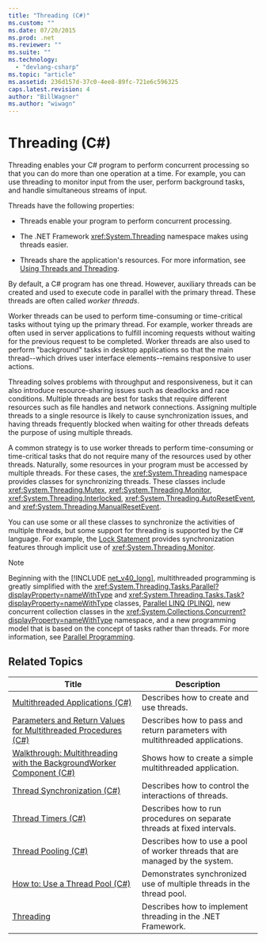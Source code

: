```yaml
---
title: "Threading (C#)"
ms.custom: ""
ms.date: 07/20/2015
ms.prod: .net
ms.reviewer: ""
ms.suite: ""
ms.technology: 
  - "devlang-csharp"
ms.topic: "article"
ms.assetid: 236d157d-37c0-4ee8-89fc-721e6c596325
caps.latest.revision: 4
author: "BillWagner"
ms.author: "wiwagn"
---
```

# Threading (C#)
Threading enables your C# program to perform concurrent processing so that you can do more than one operation at a time. For example, you can use threading to monitor input from the user, perform background tasks, and handle simultaneous streams of input.  

 Threads have the following properties:  

-   Threads enable your program to perform concurrent processing.  

-   The .NET Framework <xref:System.Threading> namespace makes using threads easier.  

-   Threads share the application's resources. For more information, see [Using Threads and Threading](../../../../../docs/standard/threading/using-threads-and-threading.md).  

 By default, a C# program has one thread. However, auxiliary threads can be created and used to execute code in parallel with the primary thread. These threads are often called *worker threads*.  

 Worker threads can be used to perform time-consuming or time-critical tasks without tying up the primary thread. For example, worker threads are often used in server applications to fulfill incoming requests without waiting for the previous request to be completed. Worker threads are also used to perform "background" tasks in desktop applications so that the main thread--which drives user interface elements--remains responsive to user actions.  

 Threading solves problems with throughput and responsiveness, but it can also introduce resource-sharing issues such as deadlocks and race conditions. Multiple threads are best for tasks that require different resources such as file handles and network connections. Assigning multiple threads to a single resource is likely to cause synchronization issues, and having threads frequently blocked when waiting for other threads defeats the purpose of using multiple threads.  

 A common strategy is to use worker threads to perform time-consuming or time-critical tasks that do not require many of the resources used by other threads. Naturally, some resources in your program must be accessed by multiple threads. For these cases, the <xref:System.Threading> namespace provides classes for synchronizing threads. These classes include <xref:System.Threading.Mutex>, <xref:System.Threading.Monitor>, <xref:System.Threading.Interlocked>, <xref:System.Threading.AutoResetEvent>, and <xref:System.Threading.ManualResetEvent>.  

 You can use some or all these classes to synchronize the activities of multiple threads, but some support for threading is supported by the C# language. For example, the [Lock Statement](../../../../csharp/language-reference/keywords/lock-statement.md) provides synchronization features through implicit use of <xref:System.Threading.Monitor>.  

> [!NOTE]
>  Beginning with the [!INCLUDE [net_v40_long](~/includes/net-v40-long-md.md)], multithreaded programming is greatly simplified with the <xref:System.Threading.Tasks.Parallel?displayProperty=nameWithType> and <xref:System.Threading.Tasks.Task?displayProperty=nameWithType> classes, [Parallel LINQ (PLINQ)](https://msdn.microsoft.com/library/dd460688), new concurrent collection classes in the <xref:System.Collections.Concurrent?displayProperty=nameWithType> namespace, and a new programming model that is based on the concept of tasks rather than threads. For more information, see [Parallel Programming](../../../../../docs/standard/parallel-programming/index.md).  

## Related Topics  


|                                                                                               Title                                                                                               |                                  Description                                  |
|---------------------------------------------------------------------------------------------------------------------------------------------------------------------------------------------------|-------------------------------------------------------------------------------|
|                                     [Multithreaded Applications (C#)](../../../../csharp/programming-guide/concepts/threading/multithreaded-applications.md)                                      |                   Describes how to create and use threads.                    |
|      [Parameters and Return Values for Multithreaded Procedures (C#)](../../../../csharp/programming-guide/concepts/threading/parameters-and-return-values-for-multithreaded-procedures.md)       | Describes how to pass and return parameters with multithreaded applications.  |
| [Walkthrough: Multithreading with the BackgroundWorker Component (C#)](../../../../csharp/programming-guide/concepts/threading/walkthrough-multithreading-with-the-backgroundworker-component.md) |            Shows how to create a simple multithreaded application.            |
|                                         [Thread Synchronization (C#)](../../../../csharp/programming-guide/concepts/threading/thread-synchronization.md)                                          |             Describes how to control the interactions of threads.             |
|                                                  [Thread Timers (C#)](../../../../csharp/programming-guide/concepts/threading/thread-timers.md)                                                   |    Describes how to run procedures on separate threads at fixed intervals.    |
|                                                 [Thread Pooling (C#)](../../../../csharp/programming-guide/concepts/threading/thread-pooling.md)                                                  | Describes how to use a pool of worker threads that are managed by the system. |
|                                       [How to: Use a Thread Pool (C#)](../../../../csharp/programming-guide/concepts/threading/how-to-use-a-thread-pool.md)                                       |     Demonstrates synchronized use of multiple threads in the thread pool.     |
|                                                                   [Threading](../../../../../docs/standard/threading/index.md)                                                                    |          Describes how to implement threading in the .NET Framework.          |

